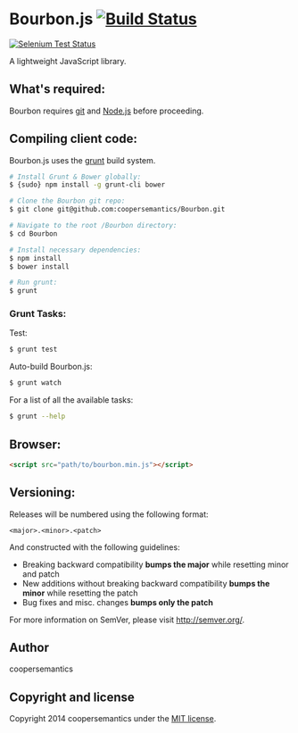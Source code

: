 # Bourbon.js [![Build Status](https://secure.travis-ci.org/coopersemantics/Bourbon.png?branch=master)](https://travis-ci.org/coopersemantics/Bourbon)
[![Selenium Test Status](https://saucelabs.com/browser-matrix/Bourbon.svg)](https://saucelabs.com/u/Bourbon)

A lightweight JavaScript library.

## What's required:

Bourbon requires [git](http://git-scm.com/downloads) and [Node.js](http://nodejs.org/download/) before proceeding.

## Compiling client code:

Bourbon.js uses the [grunt](https://github.com/gruntjs/grunt) build system.

```bash
# Install Grunt & Bower globally:
$ {sudo} npm install -g grunt-cli bower

# Clone the Bourbon git repo:
$ git clone git@github.com:coopersemantics/Bourbon.git

# Navigate to the root /Bourbon directory:
$ cd Bourbon

# Install necessary dependencies:
$ npm install
$ bower install

# Run grunt:
$ grunt
```

### Grunt Tasks:

Test:
```bash
$ grunt test
```

Auto-build Bourbon.js:
```bash
$ grunt watch
```

For a list of all the available tasks:
```bash
$ grunt --help
```

## Browser:

```html
<script src="path/to/bourbon.min.js"></script>
```

## Versioning:

Releases will be numbered using the following format:

```
<major>.<minor>.<patch>
```

And constructed with the following guidelines:

- Breaking backward compatibility **bumps the major** while resetting minor and patch
- New additions without breaking backward compatibility **bumps the minor** while resetting the patch
- Bug fixes and misc. changes **bumps only the patch**

For more information on SemVer, please visit <http://semver.org/>.

## Author

coopersemantics

## Copyright and license

Copyright 2014 coopersemantics under the [MIT license](https://github.com/coopersemantics/Bourbon/blob/master/MIT-LICENSE.txt).

